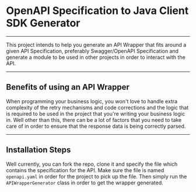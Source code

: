 # OpenAPI Specification to Java Client SDK Generator

---

This project intends to help you generate an API Wrapper that fits around a given API Specification, preferably Swagger/OpenAPI Specification and generate a module to be used in other projects in order to interact with the API.

---
## Benefits of using an API Wrapper

When programming your business logic, you won't love to handle extra complexity of the retry mechanisms and code corrections and the logic that is required to be used in the project that you're writing your business logic in. Well other than this, there can be a lot of factors that you need to take care of in order to ensure that the response data is being correctly parsed. 

---
## Installation Steps

Well currently, you can fork the repo, clone it and specify the file which contains the specification for the API. Make sure the file is named `openapi.yaml` in order for the project to pick up the file. Then simply run the `APIWrapperGenerator` class in order to get the wrapper generated. 